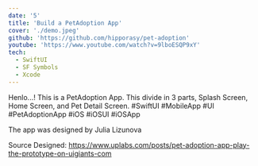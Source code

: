 ```yaml
---
date: '5'
title: 'Build a PetAdoption App'
cover: './demo.jpeg'
github: 'https://github.com/hipporasy/pet-adoption'
youtube: 'https://www.youtube.com/watch?v=9lboESQP9xY'
tech:
  - SwiftUI
  - SF Symbols
  - Xcode
---
```


Henlo...!
This is a PetAdoption App.
This divide in 3 parts, Splash Screen, Home Screen, and Pet Detail Screen.
#SwiftUI #MobileApp #UI #PetAdoptionApp #iOS #iOSUI #iOSApp

The app was designed by Julia Lizunova

Source Designed: https://www.uplabs.com/posts/pet-adoption-app-play-the-prototype-on-uigiants-com
